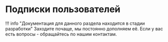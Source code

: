 # Подписки пользователей

!!! info "Документация для данного раздела находится в стадии разработки"
    Заходите почаще, мы постоянно дополняем её. Если у вас есть вопросы - обращайтесь по нашим контактам.